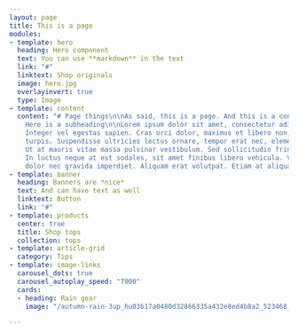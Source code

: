 ```yaml
---
layout: page
title: This is a page
modules:
- template: hero
  heading: Hero component
  text: You can use **markdown** in the text
  link: "#"
  linktext: Shop originals
  image: hero.jpg
  overlayinvert: true
  type: Image
- template: content
  content: "# Page things\n\nAs said, this is a page. And this is a content module.\n\n##
    Here is a subheading\n\nLorem ipsum dolor sit amet, consectetur adipiscing elit.
    Integer vel egestas sapien. Cras orci dolor, maximus et libero non, aliquam lobortis
    turpis. Suspendisse ultricies lectus ornare, tempor erat nec, elementum tortor.
    Ut at mauris vitae massa pulvinar vestibulum. Sed sollicitudin fringilla vehicula.
    In luctus neque at est sodales, sit amet finibus libero vehicula. Vestibulum luctus
    dolor nec gravida imperdiet. Aliquam erat volutpat. Etiam at aliquam mauris. "
- template: banner
  heading: Banners are *nice*
  text: And can have text as well
  linktext: Button
  link: "#"
- template: products
  center: true
  title: Shop tops
  collection: tops
- template: article-grid
  category: Tips
- template: image-links
  carousel_dots: true
  carousel_autoplay_speed: "7000"
  cards:
  - heading: Rain gear
    image: "/autumn-rain-3up_hu03b17a0480d32866335a432e8ed4b8a2_523468_1080x0_resize_q75_box.jpg"

---
```


